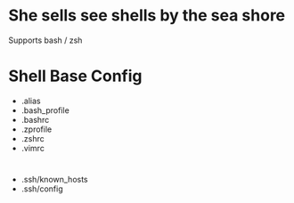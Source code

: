 # She sells see shells by the sea shore
Supports bash / zsh
# Shell Base Config
- .alias
- .bash_profile
- .bashrc
- .zprofile
- .zshrc
- .vimrc

#
- .ssh/known_hosts
- .ssh/config



